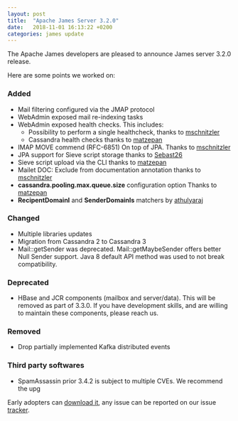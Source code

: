 ```yaml
---
layout: post
title:  "Apache James Server 3.2.0"
date:   2018-11-01 16:13:22 +0200
categories: james update
---
```


The Apache James developers are pleased to announce James server 3.2.0 release.

Here are some points we worked on:

### Added

- Mail filtering configured via the JMAP protocol
- WebAdmin exposed mail re-indexing tasks
- WebAdmin exposed health checks. This includes:
   - Possibility to perform a single healthcheck, thanks to [mschnitzler](https://github.com/mschnitzler)
   - Cassandra health checks thanks to [matzepan](https://github.com/matzepan)
- IMAP MOVE commend (RFC-6851) On top of JPA. Thanks to [mschnitzler](https://github.com/mschnitzler)
- JPA support for Sieve script storage thanks to [Sebast26](https://github.com/sebast26)
- Sieve script upload via the CLI thanks to [matzepan](https://github.com/matzepan)
- Mailet DOC: Exclude from documentation annotation thanks to [mschnitzler](https://github.com/mschnitzler)
- **cassandra.pooling.max.queue.size** configuration option Thanks to [matzepan](https://github.com/matzepan)
- **RecipentDomainI** and **SenderDomainIs** matchers by [athulyaraj](https://github.com/athulyaraj)

### Changed

- Multiple libraries updates
- Migration from Cassandra 2 to Cassandra 3
- Mail::getSender was deprecated. Mail::getMaybeSender offers better Null Sender support. Java 8 default API method was used to not break compatibility.

### Deprecated

 - HBase and JCR components (mailbox and server/data). This will be removed as part of 3.3.0. If you have development skills, and are willing to maintain these components, please reach us.

### Removed

 - Drop partially implemented Kafka distributed events

### Third party softwares

 - SpamAssassin prior 3.4.2 is subject to multiple CVEs. We recommend the upg

Early adopters can [download it][download], any issue can be reported on our issue [tracker][tracker].

[tracker]: https://issues.apache.org/jira/browse/JAMES
[download]: http://james.apache.org/download.cgi#Apache_James_Server
[Sebast26]: https://github.com/sebast26
[mschnitzler]: https://github.com/mschnitzler
[matzepan]: https://github.com/matzepan
[athulyaraj]: https://github.com/athulyaraj